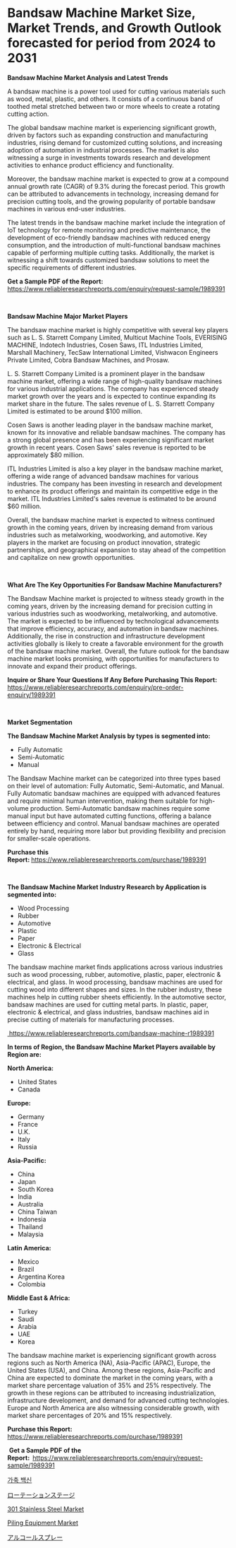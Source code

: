 <p><h1>Bandsaw Machine Market Size, Market Trends, and Growth Outlook forecasted for period from 2024 to 2031</h1></p><p><strong>Bandsaw Machine Market Analysis and Latest Trends</strong></p>
<p><p>A bandsaw machine is a power tool used for cutting various materials such as wood, metal, plastic, and others. It consists of a continuous band of toothed metal stretched between two or more wheels to create a rotating cutting action.</p><p>The global bandsaw machine market is experiencing significant growth, driven by factors such as expanding construction and manufacturing industries, rising demand for customized cutting solutions, and increasing adoption of automation in industrial processes. The market is also witnessing a surge in investments towards research and development activities to enhance product efficiency and functionality.</p><p>Moreover, the bandsaw machine market is expected to grow at a compound annual growth rate (CAGR) of 9.3% during the forecast period. This growth can be attributed to advancements in technology, increasing demand for precision cutting tools, and the growing popularity of portable bandsaw machines in various end-user industries.</p><p>The latest trends in the bandsaw machine market include the integration of IoT technology for remote monitoring and predictive maintenance, the development of eco-friendly bandsaw machines with reduced energy consumption, and the introduction of multi-functional bandsaw machines capable of performing multiple cutting tasks. Additionally, the market is witnessing a shift towards customized bandsaw solutions to meet the specific requirements of different industries.</p></p>
<p><strong>Get a Sample PDF of the Report:&nbsp;</strong> <a href="https://www.reliableresearchreports.com/enquiry/request-sample/1989391">https://www.reliableresearchreports.com/enquiry/request-sample/1989391</a></p>
<p>&nbsp;</p>
<p><strong>Bandsaw Machine Major Market Players</strong></p>
<p><p>The bandsaw machine market is highly competitive with several key players such as L. S. Starrett Company Limited, Multicut Machine Tools, EVERISING MACHINE, Indotech Industries, Cosen Saws, ITL Industries Limited, Marshall Machinery, TecSaw International Limited, Vishwacon Engineers Private Limited, Cobra Bandsaw Machines, and Prosaw.</p><p>L. S. Starrett Company Limited is a prominent player in the bandsaw machine market, offering a wide range of high-quality bandsaw machines for various industrial applications. The company has experienced steady market growth over the years and is expected to continue expanding its market share in the future. The sales revenue of L. S. Starrett Company Limited is estimated to be around $100 million.</p><p>Cosen Saws is another leading player in the bandsaw machine market, known for its innovative and reliable bandsaw machines. The company has a strong global presence and has been experiencing significant market growth in recent years. Cosen Saws' sales revenue is reported to be approximately $80 million.</p><p>ITL Industries Limited is also a key player in the bandsaw machine market, offering a wide range of advanced bandsaw machines for various industries. The company has been investing in research and development to enhance its product offerings and maintain its competitive edge in the market. ITL Industries Limited's sales revenue is estimated to be around $60 million.</p><p>Overall, the bandsaw machine market is expected to witness continued growth in the coming years, driven by increasing demand from various industries such as metalworking, woodworking, and automotive. Key players in the market are focusing on product innovation, strategic partnerships, and geographical expansion to stay ahead of the competition and capitalize on new growth opportunities.</p></p>
<p>&nbsp;</p>
<p><strong>What Are The Key Opportunities For Bandsaw Machine Manufacturers?</strong></p>
<p><p>The Bandsaw Machine market is projected to witness steady growth in the coming years, driven by the increasing demand for precision cutting in various industries such as woodworking, metalworking, and automotive. The market is expected to be influenced by technological advancements that improve efficiency, accuracy, and automation in bandsaw machines. Additionally, the rise in construction and infrastructure development activities globally is likely to create a favorable environment for the growth of the bandsaw machine market. Overall, the future outlook for the bandsaw machine market looks promising, with opportunities for manufacturers to innovate and expand their product offerings.</p></p>
<p><strong>Inquire or Share Your Questions If Any Before Purchasing This Report:</strong> <a href="https://www.reliableresearchreports.com/enquiry/pre-order-enquiry/1989391">https://www.reliableresearchreports.com/enquiry/pre-order-enquiry/1989391</a></p>
<p>&nbsp;</p>
<p><strong>Market Segmentation</strong></p>
<p><strong>The Bandsaw Machine Market Analysis by types is segmented into:</strong></p>
<p><ul><li>Fully Automatic</li><li>Semi-Automatic</li><li>Manual</li></ul></p>
<p><p>The Bandsaw Machine market can be categorized into three types based on their level of automation: Fully Automatic, Semi-Automatic, and Manual. Fully Automatic bandsaw machines are equipped with advanced features and require minimal human intervention, making them suitable for high-volume production. Semi-Automatic bandsaw machines require some manual input but have automated cutting functions, offering a balance between efficiency and control. Manual bandsaw machines are operated entirely by hand, requiring more labor but providing flexibility and precision for smaller-scale operations.</p></p>
<p><strong>Purchase this Report:&nbsp;</strong><a href="https://www.reliableresearchreports.com/purchase/1989391">https://www.reliableresearchreports.com/purchase/1989391</a></p>
<p>&nbsp;</p>
<p><strong>The Bandsaw Machine Market Industry Research by Application is segmented into:</strong></p>
<p><ul><li>Wood Processing</li><li>Rubber</li><li>Automotive</li><li>Plastic</li><li>Paper</li><li>Electronic & Electrical</li><li>Glass</li></ul></p>
<p><p>The bandsaw machine market finds applications across various industries such as wood processing, rubber, automotive, plastic, paper, electronic & electrical, and glass. In wood processing, bandsaw machines are used for cutting wood into different shapes and sizes. In the rubber industry, these machines help in cutting rubber sheets efficiently. In the automotive sector, bandsaw machines are used for cutting metal parts. In plastic, paper, electronic & electrical, and glass industries, bandsaw machines aid in precise cutting of materials for manufacturing processes.</p></p>
<p><a href="https://www.reliableresearchreports.com/bandsaw-machine-r1989391">&nbsp;https://www.reliableresearchreports.com/bandsaw-machine-r1989391</a></p>
<p><strong>In terms of Region, the Bandsaw Machine Market Players available by Region are:</strong></p>
<p>
    <p> <strong> North America: </strong>
        <ul>
            <li>United States</li>
            <li>Canada</li>
        </ul>
        </p> 
    <p> <strong> Europe: </strong>
        <ul>
            <li>Germany</li>
            <li>France</li>
            <li>U.K.</li>
            <li>Italy</li>
            <li>Russia</li>
        </ul>
        </p> 
    <p> <strong> Asia-Pacific: </strong>
        <ul>
            <li>China</li>
            <li>Japan</li>
            <li>South Korea</li>
            <li>India</li>
            <li>Australia</li>
            <li>China Taiwan</li>
            <li>Indonesia</li>
            <li>Thailand</li>
            <li>Malaysia</li>
        </ul>
        </p> 
    <p> <strong> Latin America: </strong>
        <ul>
            <li>Mexico</li>
            <li>Brazil</li>
            <li>Argentina Korea</li>
            <li>Colombia</li>
        </ul>
        </p> 
    <p> <strong> Middle East & Africa: </strong>
        <ul>
            <li>Turkey</li>
            <li>Saudi</li>
            <li>Arabia</li>
            <li>UAE</li>
            <li>Korea</li>
        </ul>
    </p>
    </p>
<p><p>The bandsaw machine market is experiencing significant growth across regions such as North America (NA), Asia-Pacific (APAC), Europe, the United States (USA), and China. Among these regions, Asia-Pacific and China are expected to dominate the market in the coming years, with a market share percentage valuation of 35% and 25% respectively. The growth in these regions can be attributed to increasing industrialization, infrastructure development, and demand for advanced cutting technologies. Europe and North America are also witnessing considerable growth, with market share percentages of 20% and 15% respectively.</p></p>
<p><strong>Purchase this Report: </strong><a href="https://www.reliableresearchreports.com/purchase/1989391">https://www.reliableresearchreports.com/purchase/1989391</a></p>
<p>&nbsp;<strong>Get a Sample PDF of the Report:&nbsp;&nbsp;</strong><a href="https://www.reliableresearchreports.com/enquiry/request-sample/1989391">https://www.reliableresearchreports.com/enquiry/request-sample/1989391</a></p>
<p><strong></strong></p>
<p><p><a href="https://github.com/lzuwsfreyoq70/Market-Research-Report-List-1/blob/main/562690231095.md">가축 백신</a></p><p><a href="https://github.com/avwofrml53535/Market-Research-Report-List-1/blob/main/919388133819.md">ローテーションステージ</a></p><p><a href="https://issuu.com/reportprime-2/docs/301-stainless-steel-market-size-2030.pptx">301 Stainless Steel Market</a></p><p><a href="https://github.com/eeaveuhhh/Market-Research-Report-List-2/blob/main/piling-equipment-market.md">Piling Equipment Market</a></p><p><a href="https://github.com/vtbvgl20191192/Market-Research-Report-List-1/blob/main/551315633820.md">アルコールスプレー</a></p></p>